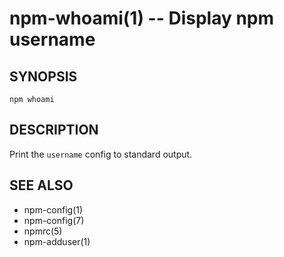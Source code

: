 npm-whoami(1) -- Display npm username
=====================================

## SYNOPSIS

    npm whoami

## DESCRIPTION

Print the `username` config to standard output.

## SEE ALSO

* npm-config(1)
* npm-config(7)
* npmrc(5)
* npm-adduser(1)
